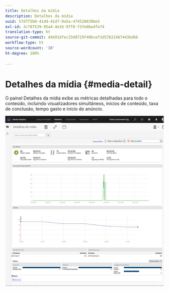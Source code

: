 ```yaml
---
title: Detalhes da mídia
description: Detalhes da mídia
uuid: 57d7f5b0-41dd-41d7-9a5a-474528839be5
exl-id: 3c707539-95a4-4e16-97f0-f3fe0be4fe74
translation-type: ht
source-git-commit: d4491dfec33d8729f40bcef1d57622467443bdbb
workflow-type: ht
source-wordcount: '30'
ht-degree: 100%

---
```


# Detalhes da mídia {#media-detail}

O painel Detalhes da mídia exibe as métricas detalhadas para todo o conteúdo, incluindo visualizadores simultâneos, inícios de conteúdo, taxa de conclusão, tempo gasto e início do anúncio.

![](assets/media_detail.png)
